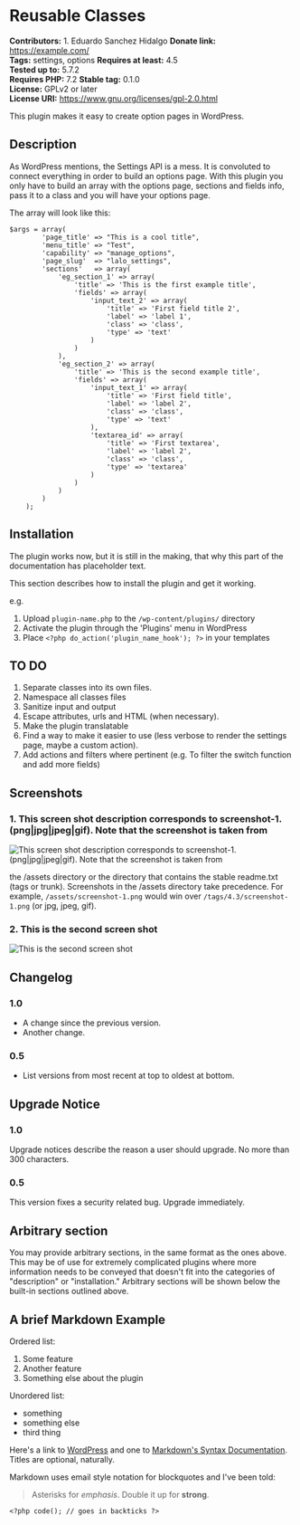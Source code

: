 # Reusable Classes #
**Contributors:** 
    1. Eduardo Sanchez Hidalgo
**Donate link:** https://example.com/  
**Tags:** settings, options
**Requires at least:** 4.5  
**Tested up to:** 5.7.2  
**Requires PHP:** 7.2
**Stable tag:** 0.1.0  
**License:** GPLv2 or later  
**License URI:** https://www.gnu.org/licenses/gpl-2.0.html  

This plugin makes it easy to create option pages in WordPress.

## Description ##

As WordPress mentions, the Settings API is a mess. It is convoluted to connect everything in order to build an options page.
With this plugin you only have to build an array with the options page, sections and fields info, pass it to a class and you will have your options page.

The array will look like this:

```
$args = array(
        'page_title' => "This is a cool title", 
        'menu_title' => "Test",
        'capability' => "manage_options", 
        'page_slug'  => "lalo_settings",
        'sections'   => array(
            'eg_section_1' => array(
                'title' => 'This is the first example title',
                'fields' => array(
                    'input_text_2' => array(
                        'title' => 'First field title 2',
                        'label' => 'label 1',
                        'class' => 'class',
                        'type' => 'text'
                    )
                )
            ),
            'eg_section_2' => array(
                'title' => 'This is the second example title',
                'fields' => array(
                    'input_text_1' => array( 
                        'title' => 'First field title',
                        'label' => 'label 2',
                        'class' => 'class',
                        'type' => 'text'
                    ),
                    'textarea_id' => array(
                        'title' => 'First textarea',
                        'label' => 'label 2',
                        'class' => 'class',
                        'type' => 'textarea'
                    )
                )
            )
        )
    );
```

## Installation ##

The plugin works now, but it is still in the making, that why this part of the documentation has placeholder text.

This section describes how to install the plugin and get it working.

e.g.

1. Upload `plugin-name.php` to the `/wp-content/plugins/` directory
1. Activate the plugin through the 'Plugins' menu in WordPress
1. Place `<?php do_action('plugin_name_hook'); ?>` in your templates

## TO DO ##

1. Separate classes into its own files.
1. Namespace all classes files
1. Sanitize input and output
1. Escape attributes, urls and HTML (when necessary).
1. Make the plugin translatable
1. Find a way to make it easier to use (less verbose to render the settings page, maybe a custom action).
1. Add actions and filters where pertinent (e.g. To filter the switch function and add more fields)

## Screenshots ##

### 1. This screen shot description corresponds to screenshot-1.(png|jpg|jpeg|gif). Note that the screenshot is taken from ###
![This screen shot description corresponds to screenshot-1.(png|jpg|jpeg|gif). Note that the screenshot is taken from](http://ps.w.org/reusable-classes/assets/screenshot-1.png)

the /assets directory or the directory that contains the stable readme.txt (tags or trunk). Screenshots in the /assets
directory take precedence. For example, `/assets/screenshot-1.png` would win over `/tags/4.3/screenshot-1.png`
(or jpg, jpeg, gif).
### 2. This is the second screen shot ###
![This is the second screen shot](http://ps.w.org/reusable-classes/assets/screenshot-2.png)


## Changelog ##

### 1.0 ###
* A change since the previous version.
* Another change.

### 0.5 ###
* List versions from most recent at top to oldest at bottom.

## Upgrade Notice ##

### 1.0 ###
Upgrade notices describe the reason a user should upgrade.  No more than 300 characters.

### 0.5 ###
This version fixes a security related bug.  Upgrade immediately.

## Arbitrary section ##

You may provide arbitrary sections, in the same format as the ones above.  This may be of use for extremely complicated
plugins where more information needs to be conveyed that doesn't fit into the categories of "description" or
"installation."  Arbitrary sections will be shown below the built-in sections outlined above.

## A brief Markdown Example ##

Ordered list:

1. Some feature
1. Another feature
1. Something else about the plugin

Unordered list:

* something
* something else
* third thing

Here's a link to [WordPress](https://wordpress.org/ "Your favorite software") and one to [Markdown's Syntax Documentation][markdown syntax].
Titles are optional, naturally.

[markdown syntax]: https://daringfireball.net/projects/markdown/syntax
            "Markdown is what the parser uses to process much of the readme file"

Markdown uses email style notation for blockquotes and I've been told:
> Asterisks for *emphasis*. Double it up  for **strong**.

`<?php code(); // goes in backticks ?>`
